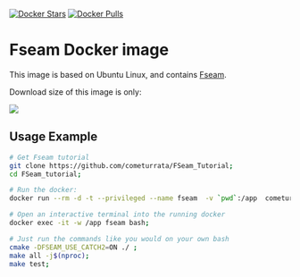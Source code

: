 [![Docker Stars](https://img.shields.io/docker/stars/cometurrata/fseam.svg?style=flat-square)](https://hub.docker.com/r/cometurrata/fseam/)
[![Docker Pulls](https://img.shields.io/docker/pulls/cometurrata/fseam.svg?style=flat-square)](https://hub.docker.com/r/cometurrata/fseam/)

# Fseam Docker image

This image is based on Ubuntu Linux, and contains
[Fseam](https://github.com/FreeYourSoul/FSeam).

Download size of this image is only:

[![](https://images.microbadger.com/badges/image/cometurrata/fseam.svg)](http://microbadger.com/images/cometurrata/fseam "Get your own image badge on microbadger.com")

## Usage Example

```bash
# Get Fseam tutorial
git clone https://github.com/cometurrata/FSeam_Tutorial;
cd FSeam_tutorial;

# Run the docker:
docker run --rm -d -t --privileged --name fseam  -v `pwd`:/app  cometurrata/fseam:latest bash;

# Open an interactive terminal into the running docker
docker exec -it -w /app fseam bash;

# Just run the commands like you would on your own bash
cmake -DFSEAM_USE_CATCH2=ON ./ ;
make all -j$(nproc);
make test;
```
